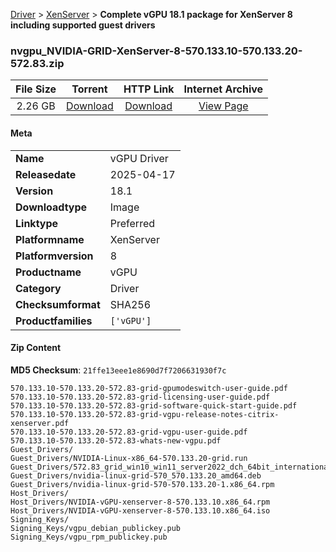 
[Driver](/README.md)  >  [XenServer](/index/Driver/XenServer.md)  >  **Complete vGPU 18.1 package for XenServer 8 including supported guest drivers**


### nvgpu_NVIDIA-GRID-XenServer-8-570.133.10-570.133.20-572.83.zip

| **File Size** | **Torrent**  | **HTTP Link** | **Internet Archive** |
|:-------------:|:------------:|:-------------:|:--------------------:|
| 2.26 GB |  [Download](https://archive.org/download/nvgpu_NVIDIA-GRID-XenServer-8-570.133.10-570.133.20-572.83.zip/nvgpu_NVIDIA-GRID-XenServer-8-570.133.10-570.133.20-572.83.zip_archive.torrent)       | [Download](https://archive.org/compress/nvgpu_NVIDIA-GRID-XenServer-8-570.133.10-570.133.20-572.83.zip) | [View Page](https://archive.org/details/nvgpu_NVIDIA-GRID-XenServer-8-570.133.10-570.133.20-572.83.zip)       |

#### Meta

<table>
<tr><td><strong>Name</strong></td><td>vGPU Driver</td></tr>
<tr><td><strong>Releasedate</strong></td><td>2025-04-17</td></tr>
<tr><td><strong>Version</strong></td><td>18.1</td></tr>
<tr><td><strong>Downloadtype</strong></td><td>Image</td></tr>
<tr><td><strong>Linktype</strong></td><td>Preferred</td></tr>
<tr><td><strong>Platformname</strong></td><td>XenServer</td></tr>
<tr><td><strong>Platformversion</strong></td><td>8</td></tr>
<tr><td><strong>Productname</strong></td><td>vGPU</td></tr>
<tr><td><strong>Category</strong></td><td>Driver</td></tr>
<tr><td><strong>Checksumformat</strong></td><td>SHA256</td></tr>
<tr><td><strong>Productfamilies</strong></td><td><code>['vGPU']</code></td></tr>
</table>

#### Zip Content

**MD5 Checksum**: `21ffe13eee1e8690d7f7206631930f7c`

```text
570.133.10-570.133.20-572.83-grid-gpumodeswitch-user-guide.pdf
570.133.10-570.133.20-572.83-grid-licensing-user-guide.pdf
570.133.10-570.133.20-572.83-grid-software-quick-start-guide.pdf
570.133.10-570.133.20-572.83-grid-vgpu-release-notes-citrix-xenserver.pdf
570.133.10-570.133.20-572.83-grid-vgpu-user-guide.pdf
570.133.10-570.133.20-572.83-whats-new-vgpu.pdf
Guest_Drivers/
Guest_Drivers/NVIDIA-Linux-x86_64-570.133.20-grid.run
Guest_Drivers/572.83_grid_win10_win11_server2022_dch_64bit_international.exe
Guest_Drivers/nvidia-linux-grid-570_570.133.20_amd64.deb
Guest_Drivers/nvidia-linux-grid-570-570.133.20-1.x86_64.rpm
Host_Drivers/
Host_Drivers/NVIDIA-vGPU-xenserver-8-570.133.10.x86_64.rpm
Host_Drivers/NVIDIA-vGPU-xenserver-8-570.133.10.x86_64.iso
Signing_Keys/
Signing_Keys/vgpu_debian_publickey.pub
Signing_Keys/vgpu_rpm_publickey.pub
```